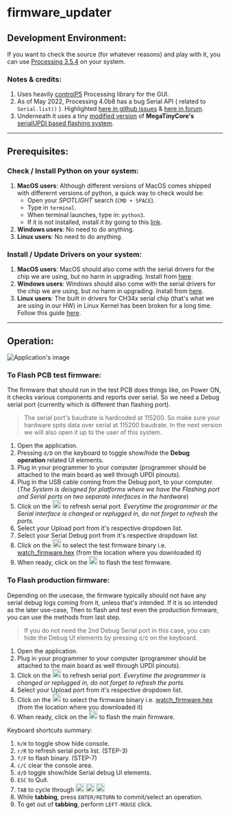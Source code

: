 # firmware_updater
## Development Environment:
If you want to check the source (for whatever reasons) and play with it, you can use [Processing 3.5.4](https://processing.org/download) on your system.  
### Notes & credits: 
1. Uses heavily [controlP5](https://github.com/sojamo/controlp5) Processing library for the GUI. 
2. As of May 2022, Processing 4.0b8 has a bug Serial API ( related to `Serial.list()` ). Highlighted [here in github issues](https://github.com/processing/processing4/issues/490) & [here in forum](https://discourse.processing.org/t/serial-list-on-linux-doesnt-seem-to-work/37075).
3. Underneath it uses a tiny [modified version](https://github.com/devATdbsutdio/user_prog) of __MegaTinyCore's__ [serialUPDI based flashing system](https://github.com/SpenceKonde/megaTinyCore/tree/master/megaavr/tools). 
---

## Prerequisites:
### Check / Install Python on your system:
1. __MacOS users__: Although different versions of MacOS comes shipped with differernt versions of python, a quick way to check would be: 
   - Open your _SPOTLIGHT_ search (`CMD + SPACE`).
   - Type in `terminal`.
   - When terminal launches, type in: `python3`. 
   - If it is not installed, install it by going to this [link](https://www.python.org/downloads/macos/).
2. __Windows users__: No need to do anything. 
3. __Linux users__: No need to do anything.

### Install / Update Drivers on your system:
1. __MacOS users__: MacOS should also come with the serial drivers for the chip we are using, but no harm in upgrading. Install from [here](https://github.com/devATdbsutdio/firmware_updater/blob/main/tools/drivers/CH34XSER_MAC.zip). 
2. __Windows users__: Windows should also come with the serial drivers for the chip we are using, but no harm in upgrading. Install from [here](https://github.com/devATdbsutdio/firmware_updater/blob/main/tools/drivers/CH34XSER_WIN.zip).
3. __Linux users__: The built in drivers for CH34x serial chip (that's what we are using in our HW) in Linux Kernel has been broken for a long time. Follow this guide [here](https://gist.github.com/dattasaurabh82/082d13fd61c0d06c7a358c5e605ce4fd). 
---

## Operation:
![Application's image](https://user-images.githubusercontent.com/4619862/170832939-77a36578-2408-404f-851e-49456c3cf101.png)
### To Flash PCB test firmware:
The firmware that should run in the test PCB does things like, on Power ON, it checks various components and reports over serial.
So we need a Debug serial port (currently which is different than flashing port). 
> The serial port's baudrate is hardcoded at 115200. So make sure your hardware spits data over serial at 115200 baudrate. In the next version we will also open it up to the user of this system. 
1. Open the application. 
2. Pressing `d/D` on the keyboard to toggle show/hide the __Debug operation__ related UI elements.  
3. Plug in your programmer to your computer (programmer should be attached to the main board as well through UPDI pinouts).
4. Plug in the USB cable coming from the Debug port, to your computer. (_The System is deisgned for platforms where we have the Flashing port and Serial ports on two separate interfaces in the hardware_)
5. Click on the <img src="https://raw.githubusercontent.com/FortAwesome/Font-Awesome/5.x/svgs/solid/sync-alt.svg" width="20" height="20"> to refresh serial port. _Everytime the programmer or the Serial interface is changed or replugged in, do not forget to refresh the ports._
6. Select your Upload port from it's respective dropdown list.
7. Select your Serial Debug port from it's respective dropdown list. 
8. Click on the <img src="https://raw.githubusercontent.com/FortAwesome/Font-Awesome/5.x/svgs/solid/file.svg" width="20" height="20"> to select the test firmware binary i.e. [watch_firmware.hex](https://watchfirmware.s3.ap-northeast-1.amazonaws.com/watch_firmware.hex) (from the location where you downloaded it)
9. When ready, click on the <img src="https://raw.githubusercontent.com/FortAwesome/Font-Awesome/5.x/svgs/solid/arrow-right.svg" width="20" height="20"> to flash the test firmware. 

### To Flash production firmware:
Depending on the usecase, the firmware typically should not have any serial debug logs coming from it, unless that's intended. If it is so intended as the later use-case, Then to flash and test even the production firmware, you can use the methods from last step. 
> If you do not need the 2nd Debug Serial port in this case, you can hide the Debug UI elements by pressing `d/D` on the keyboard. 
1. Open the application. 
2. Plug in your programmer to your computer (programmer should be attached to the main board as well through UPDI pinouts). 
3. Click on the <img src="https://raw.githubusercontent.com/FortAwesome/Font-Awesome/5.x/svgs/solid/sync-alt.svg" width="20" height="20"> to refresh serial port. _Everytime the programmer is changed or replugged in, do not forget to refresh the ports._ 
5.  Select your Upload port from it's respective dropdown list.
6. Click on the <img src="https://raw.githubusercontent.com/FortAwesome/Font-Awesome/5.x/svgs/solid/file.svg" width="20" height="20"> to select the firmware binary i.e. [watch_firmware.hex](https://watchfirmware.s3.ap-northeast-1.amazonaws.com/watch_firmware.hex) (from the location where you downloaded it)
7. When ready, click on the <img src="https://raw.githubusercontent.com/FortAwesome/Font-Awesome/5.x/svgs/solid/arrow-right.svg" width="20" height="20"> to flash the main firmware. 

Keyboard shortcuts summary: 
1. `h/H` to toggle show hide console.
2. `r/R` to refresh serial ports list. (STEP-3)
3. `f/F` to flash binary. (STEP-7)
4. `c/C` clear the console area. 
5. `d/D` toggle show/hide Serial debug UI elements. 
6. `ESC` to Quit.
7. `TAB` to cycle through <img src="https://raw.githubusercontent.com/FortAwesome/Font-Awesome/5.x/svgs/solid/sync-alt.svg" width="20" height="20"> <img src="https://raw.githubusercontent.com/FortAwesome/Font-Awesome/5.x/svgs/solid/file.svg" width="20" height="20"> <img src="https://raw.githubusercontent.com/FortAwesome/Font-Awesome/5.x/svgs/solid/arrow-right.svg" width="20" height="20">
8. While __tabbing__, press `ENTER/RETURN` to commit/select an operation. 
9. To get out of __tabbing__, perform `LEFT-MOUSE` click.
